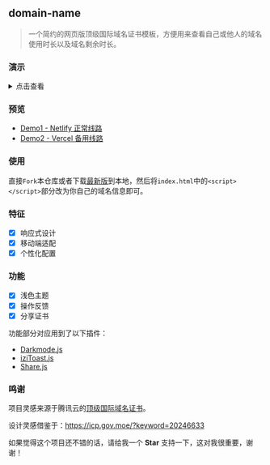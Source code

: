 ## domain-name

> 一个简约的网页版顶级国际域名证书模板，方便用来查看自己或他人的域名使用时长以及域名剩余时长。

### 演示

<details>
<summary>点击查看</summary>

深色模式：

![深色模式](./img/screenshots/dark.png)

浅色模式：

![浅色模式](./img/screenshots/light.png)

移动端：

![移动端](./img/screenshots/mobile.png)

域名到期前一个月：

![域名到期前一个月](./img/screenshots/blue.png)

域名到期前一个星期：

![域名到期前一个星期](./img/screenshots/yellow.png)

域名到期后：

![域名到期后](./img/screenshots/red.png)

</details>

### 预览

- [Demo1 - Netlify 正常线路](https://domains.xukaiyyds.cn)
- [Demo2 - Vercel 备用线路](https://count.xukaiyyds.cn)

### 使用

直接`Fork`本仓库或者下载[最新版](https://github.com/xukaiyyds/domain-name/releases/latest)到本地，然后将`index.html`中的`<script></script>`部分改为你自己的域名信息即可。

### 特征

- [x] 响应式设计
- [x] 移动端适配
- [x] 个性化配置

### 功能

- [x] 浅色主题
- [x] 操作反馈
- [x] 分享证书

功能部分对应用到了以下插件：

- [Darkmode.js](https://github.com/sandoche/Darkmode.js)
- [iziToast.js](https://github.com/marcelodolza/iziToast)
- [Share.js](https://github.com/overtrue/share.js)

### 鸣谢

项目灵感来源于腾讯云的[顶级国际域名证书](img/certificate/xukaiyyds.cn.old-certificate.jpg)。

设计灵感借鉴于：<https://icp.gov.moe/?keyword=20246633>

如果觉得这个项目还不错的话，请给我一个 **Star** 支持一下，这对我很重要，谢谢！
